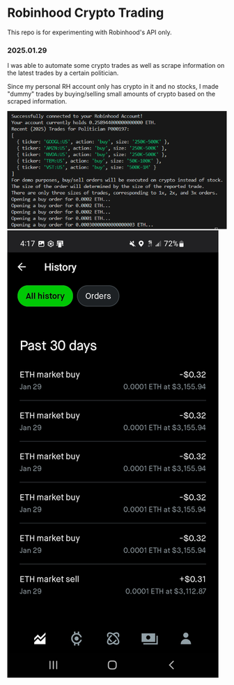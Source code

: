 # Robinhood Crypto Trading

This repo is for experimenting with Robinhood's API only.

### 2025.01.29

I was able to automate some crypto trades as well as scrape information on the latest trades by a certain politician.

Since my personal RH account only has crypto in it and no stocks, I made "dummy" trades by buying/selling small amounts of crypto based on the scraped information.

<img src="https://raw.githubusercontent.com/arunwidjaja/rhtrader/refs/heads/main/assets/test1.PNG" />

<img src="https://raw.githubusercontent.com/arunwidjaja/rhtrader/refs/heads/main/assets/test2.jpg" />

